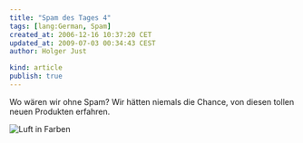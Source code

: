 ```yaml
---
title: "Spam des Tages 4"
tags: [lang:German, Spam]
created_at: 2006-12-16 10:37:20 CET
updated_at: 2009-07-03 00:34:43 CEST
author: Holger Just

kind: article
publish: true
---
```


Wo wären wir ohne Spam? Wir hätten niemals die Chance, von diesen tollen neuen Produkten erfahren.

![Luft in Farben](/media/entry/2006/12/16/luft_in_farben.gif)